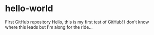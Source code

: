 # hello-world
First GitHub repository
Hello, this is my first test of GitHub!
I don't know where this leads but I'm along for the ride...
